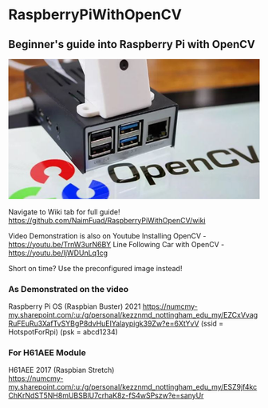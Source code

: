 # RaspberryPiWithOpenCV

## Beginner's guide into Raspberry Pi with OpenCV

![Raspberry Pi Imager](https://github.com/NaimFuad/RaspberryPiWithOpenCV/blob/main/Pi%20Images/Capture.JPG)

Navigate to Wiki tab for full guide!
https://github.com/NaimFuad/RaspberryPiWithOpenCV/wiki

Video Demonstration is also on Youtube 
Installing OpenCV - https://youtu.be/TrnW3urN6BY
Line Following Car with OpenCV - https://youtu.be/IjWDUnLq1cg



Short on time? Use the preconfigured image instead!

### As Demonstrated on the video
Raspberry Pi OS (Raspbian Buster) 2021 
https://numcmy-my.sharepoint.com/:u:/g/personal/kezznmd_nottingham_edu_my/EZCxVvagRuFEuRu3XafTvSYBgP8dvHuEIYalaypigk39Zw?e=6XtYvV
(ssid = HotspotForRpi)
(psk  = abcd1234)

### For H61AEE Module
H61AEE 2017 (Raspbian Stretch)  
https://numcmy-my.sharepoint.com/:u:/g/personal/kezznmd_nottingham_edu_my/ESZ9jf4kcChKrNdST5NH8mUBSBlU7crhaK8z-fS4wSPszw?e=sanyUr
 
